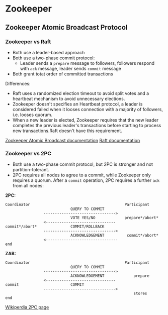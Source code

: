 # Zookeeper

## Zookeeper Atomic Broadcast Protocol

### Zookeeper vs Raft

- Both use a leader-based approach
- Both use a two-phase commit protocol:
  - Leader sends a `prepare` message to followers, followers respond with `ack` message, leader sends `commit` message
- Both grant totat order of committed transactions

Differences:

- Raft uses a randomized election timeout to avoid split votes and a heartbeat mechanism to avoid unnecessary elections.
- Zookeeper doesn't specifies an Heartbeat protocol, a leader is considered failed when it looses connection with a majority of followers, i.e. looses quorum.
- When a new leader is elected, Zookeeper requires that the new leader completes the previous leader's transactions before starting to process new transactions.Raft doesn't have this requirement.

[Zookeeper Atomic Broadcast documentation](./ZAB.pdf)
[Raft documentation](./raft.pdf)

### Zookeeper vs 2PC

- Both use a two-phase commit protocol, but 2PC is stronger and not partition-tolerant.
- 2PC requires all nodes to agree to a commit, while Zookeeper only requires a quorum. After a `commit` operation, 2PC requires a further `ack` from all nodes:

**2PC:**

```text
Coordinator                                          Participant
                             QUERY TO COMMIT
                 -------------------------------->
                             VOTE YES/NO             prepare*/abort*
                 <-------------------------------
commit*/abort*               COMMIT/ROLLBACK
                 -------------------------------->
                             ACKNOWLEDGEMENT          commit*/abort*
                 <--------------------------------  
end
```

**ZAB:**

```text
Coordinator                                          Participant
                             QUERY TO COMMIT
                 -------------------------------->
                             ACKNOWLEDGEMENT             prepare
                 <-------------------------------
commit                       COMMIT                      
                 -------------------------------->      
                                                         stores        
end
```
[Wikiperdia 2PC page](https://en.wikipedia.org/wiki/Two-phase_commit_protocol)
